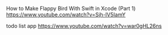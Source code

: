 How to Make Flappy Bird With Swift in Xcode (Part 1)
https://www.youtube.com/watch?v=Sjh-IV5IamY

todo list app
https://www.youtube.com/watch?v=war0gHL26ns